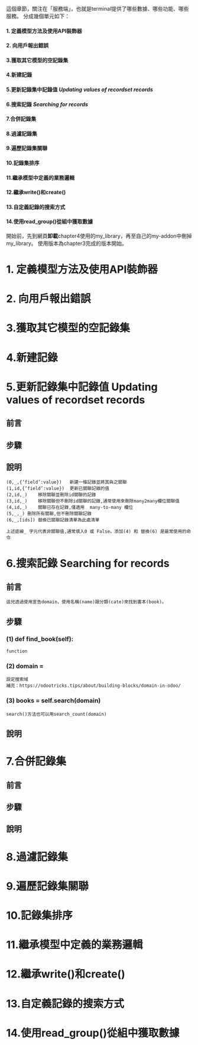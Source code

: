 這個章節，關注在「服務端」，也就是terminal提供了哪些數據、哪些功能、哪些服務。
分成幾個單元如下：
#### 1. 定義模型方法及使用API裝飾器
#### 2. 向用戶報出錯誤
#### 3.獲取其它模型的空記錄集
#### 4.新建記錄
#### 5.更新記錄集中記錄值 *Updating values of recordset records*
#### 6.搜索記錄 *Searching for records*
#### 7.合併記錄集
#### 8.過濾記錄集
#### 9.遍歷記錄集關聯
#### 10.記錄集排序
#### 11.繼承模型中定義的業務邏輯
#### 12.繼承write()和create()
#### 13.自定義記錄的搜索方式
#### 14.使用read_group()從組中獲取數據

開始前，先到網頁**卸載**chapter4使用的my_library，再至自己的my-addon中刪掉my_library。
使用版本為chapter3完成的版本開始。

# 1. 定義模型方法及使用API裝飾器
# 2. 向用戶報出錯誤
# 3.獲取其它模型的空記錄集
# 4.新建記錄
# 5.更新記錄集中記錄值 Updating values of recordset records
## 前言
## 步驟
## 說明
	(0,_,{‘field’:value}) 	新建一條記錄並將其與之關聯
	(1,id,{‘field’:value})	更新已關聯記錄的值
	(2,id,_)	移除關聯並刪除id關聯的記錄
	(3,id,_)	移除關聯但不刪除id關聯的記錄,通常使用來刪除many2many欄位關聯值
	(4,id,_)	關聯已存在記錄,僅適用  many-to-many 欄位
	(5,_,_)	刪除所有關聯,但不刪除關聯記錄
	(6,_,[ids])	替換已關聯記錄清單為此處清單

	上述底線_ 字元代表非關聯值,通常填入0 或 False。添加(4) 和 替換(6) 是最常使用的命令
# 6.搜索記錄 Searching for records
## 前言
    這兒透過使用宣告domain，使用名稱(name)跟分類(cate)來找到書本(book)。
## 步驟
### (1) def find_book(self):
	function
### (2) domain =
	設定搜索域
	補充：https://odootricks.tips/about/building-blocks/domain-in-odoo/
### (3) books = self.search(domain)
	search()方法也可以用search_count(domain)
## 說明

# 7.合併記錄集
## 前言
## 步驟
## 說明
# 8.過濾記錄集
# 9.遍歷記錄集關聯
# 10.記錄集排序
# 11.繼承模型中定義的業務邏輯
# 12.繼承write()和create()
# 13.自定義記錄的搜索方式
# 14.使用read_group()從組中獲取數據
